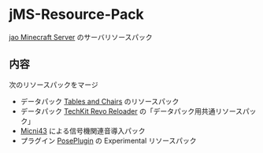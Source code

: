 # jMS-Resource-Pack

[jao Minecraft Server](https://jaoafa.com) のサーバリソースパック

## 内容

次のリソースパックをマージ

- データパック [Tables and Chairs](https://www.planetminecraft.com/data-pack/tables-and-chairs-v1-1-3-1-13-x/) のリソースパック
- データパック [TechKit Revo Reloader](https://chuzume.hatenablog.jp/entry/revo_reloader) の「データパック用共通リソースパック」
- [Micni43](https://twitter.com/Micni43) による信号機関連音導入パック
- プラグイン [PosePlugin](https://www.spigotmc.org/resources/poseplugin-choose-your-favorite-pose-1-15-2-1-16-5.76990/) の Experimental リソースパック
